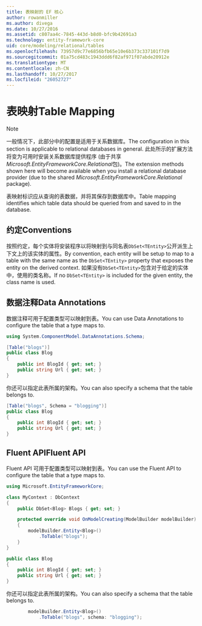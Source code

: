 ```yaml
---
title: 表映射的 EF 核心
author: rowanmiller
ms.author: divega
ms.date: 10/27/2016
ms.assetid: c807aa4c-7845-443d-b8d0-bfc9b42691a3
ms.technology: entity-framework-core
uid: core/modeling/relational/tables
ms.openlocfilehash: 73957d9c77e6856bfb65e10e6b373c337101f7d9
ms.sourcegitcommit: 01a75cd483c1943ddd6f82af971f07abde20912e
ms.translationtype: MT
ms.contentlocale: zh-CN
ms.lasthandoff: 10/27/2017
ms.locfileid: "26052727"
---
```

# <a name="table-mapping"></a><span data-ttu-id="de0c1-102">表映射</span><span class="sxs-lookup"><span data-stu-id="de0c1-102">Table Mapping</span></span>

> [!NOTE]  
> <span data-ttu-id="de0c1-103">一般情况下，此部分中的配置是适用于关系数据库。</span><span class="sxs-lookup"><span data-stu-id="de0c1-103">The configuration in this section is applicable to relational databases in general.</span></span> <span data-ttu-id="de0c1-104">此处所示的扩展方法将变为可用时安装关系数据库提供程序 (由于共享*Microsoft.EntityFrameworkCore.Relational*包)。</span><span class="sxs-lookup"><span data-stu-id="de0c1-104">The extension methods shown here will become available when you install a relational database provider (due to the shared *Microsoft.EntityFrameworkCore.Relational* package).</span></span>

<span data-ttu-id="de0c1-105">表映射标识应从查询的表数据，并将其保存到数据库中。</span><span class="sxs-lookup"><span data-stu-id="de0c1-105">Table mapping identifies which table data should be queried from and saved to in the database.</span></span>

## <a name="conventions"></a><span data-ttu-id="de0c1-106">约定</span><span class="sxs-lookup"><span data-stu-id="de0c1-106">Conventions</span></span>

<span data-ttu-id="de0c1-107">按照约定，每个实体将安装程序以将映射到与同名表`DbSet<TEntity>`公开派生上下文上的该实体的属性。</span><span class="sxs-lookup"><span data-stu-id="de0c1-107">By convention, each entity will be setup to map to a table with the same name as the `DbSet<TEntity>` property that exposes the entity on the derived context.</span></span> <span data-ttu-id="de0c1-108">如果没有`DbSet<TEntity>`包含对于给定的实体中，使用的类名称。</span><span class="sxs-lookup"><span data-stu-id="de0c1-108">If no `DbSet<TEntity>` is included for the given entity, the class name is used.</span></span>

## <a name="data-annotations"></a><span data-ttu-id="de0c1-109">数据注释</span><span class="sxs-lookup"><span data-stu-id="de0c1-109">Data Annotations</span></span>

<span data-ttu-id="de0c1-110">数据注释可用于配置类型可以映射到表。</span><span class="sxs-lookup"><span data-stu-id="de0c1-110">You can use Data Annotations to configure the table that a type maps to.</span></span>

``` csharp
using System.ComponentModel.DataAnnotations.Schema;
```
``` csharp
[Table("blogs")]
public class Blog
{
    public int BlogId { get; set; }
    public string Url { get; set; }
}
```

<span data-ttu-id="de0c1-111">你还可以指定此表所属的架构。</span><span class="sxs-lookup"><span data-stu-id="de0c1-111">You can also specify a schema that the table belongs to.</span></span>

``` csharp
[Table("blogs", Schema = "blogging")]
public class Blog
{
    public int BlogId { get; set; }
    public string Url { get; set; }
}
```

## <a name="fluent-api"></a><span data-ttu-id="de0c1-112">Fluent API</span><span class="sxs-lookup"><span data-stu-id="de0c1-112">Fluent API</span></span>

<span data-ttu-id="de0c1-113">Fluent API 可用于配置类型可以映射到表。</span><span class="sxs-lookup"><span data-stu-id="de0c1-113">You can use the Fluent API to configure the table that a type maps to.</span></span>

``` csharp
using Microsoft.EntityFrameworkCore;
```
``` csharp
class MyContext : DbContext
{
    public DbSet<Blog> Blogs { get; set; }

    protected override void OnModelCreating(ModelBuilder modelBuilder)
    {
        modelBuilder.Entity<Blog>()
            .ToTable("blogs");
    }
}

public class Blog
{
    public int BlogId { get; set; }
    public string Url { get; set; }
}
```

<span data-ttu-id="de0c1-114">你还可以指定此表所属的架构。</span><span class="sxs-lookup"><span data-stu-id="de0c1-114">You can also specify a schema that the table belongs to.</span></span>

<!-- [!code-csharp[Main](samples/core/relational/Modeling/FluentAPI/Samples/Relational/TableAndSchema.cs?highlight=2)] -->
``` csharp
        modelBuilder.Entity<Blog>()
            .ToTable("blogs", schema: "blogging");
```
